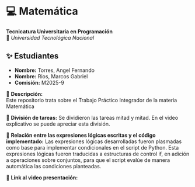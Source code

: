 # 💻 Matemática

**Tecnicatura Universitaria en Programación**  
📍 _Universidad Tecnológica Nacional_

## ✨ Estudiantes

- **Nombre:** Torres, Angel Fernando
- **Nombre:** Rios, Marcos Gabriel
- **Comisión:** M2025-9

📌 **Descripción:**  
Este repositorio trata sobre el Trabajo Práctico Integrador de la materia Matemática

📌 **División de tareas:**
Se dividieron las tareas mitad y mitad. En el video explicativo se puede apreciar esta división.

📌 **Relación entre las expresiones lógicas escritas y el código implementado:**
Las expresiones lógicas desarrolladas fueron plasmadas como base para implementar condicionales en el script de Python. Esta expresiones lógicas fueron traducidas a estructuras de control if, en adición a operaciones sobre conjuntos, para que el script evalúe de manera automática las condiciones planteadas.

🔗 **Link al video presentación:**
